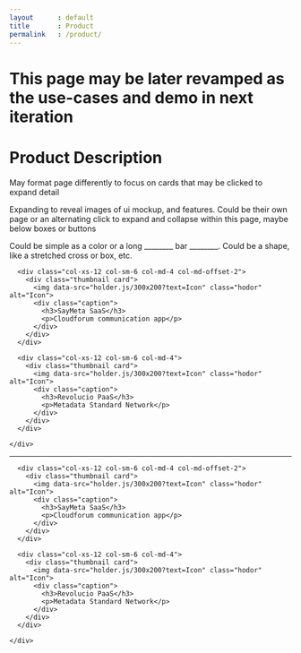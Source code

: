 ```yaml
---
layout      : default
title       : Product
permalink   : /product/
---
```









<!-- Jumbotron
–––––––––––––––––––––––––––––––––––––––––––––––––– -->

<div class="jumbotron hero-unit">
  <div class="container">
    <h1>This page may be later revamped as the use-cases and demo in next iteration</h1>
  </div>
</div>

<!-- ––––––––––––––––––––––––––––––––––––––––––––– -->








<!-- Content Section
–––––––––––––––––––––––––––––––––––––––––––––––––– -->

<div class="content-section">
  <div class="container showcase">
    <div class="page-header">
      <h1>Product Description</h1>
    </div>
    <p class="lead">May format page differently to focus on cards that may be clicked to expand detail</p>
    <p>Expanding to reveal images of ui mockup, and features.  Could be their own page or an alternating click to expand and collapse within this page, maybe below boxes or buttons</p>
  </div>
</div>

<!-- ––––––––––––––––––––––––––––––––––––––––––––– -->








<!-- Section Primary BG
–––––––––––––––––––––––––––––––––––––––––––––––––– -->

<div class="layout-section bg-primary">
  <div class="container">
    <p class="text-center">Could be simple as a color or a long ________ bar ________.  Could be a shape, like a stretched cross or box, etc.</p>
  </div>
</div>

<!-- ––––––––––––––––––––––––––––––––––––––––––––– -->








<!-- Cards
–––––––––––––––––––––––––––––––––––––––––––––––––– -->

<div class="cards-section cards">
  <div class="container-fluid">
    <div class="row">
    
      <div class="col-xs-12 col-sm-6 col-md-4 col-md-offset-2">
        <div class="thumbnail card">
          <img data-src="holder.js/300x200?text=Icon" class="hodor" alt="Icon">
          <div class="caption">
            <h3>SayMeta SaaS</h3>
            <p>Cloudforum communication app</p>
          </div>
        </div>
      </div>
    
      <div class="col-xs-12 col-sm-6 col-md-4">
        <div class="thumbnail card">
          <img data-src="holder.js/300x200?text=Icon" class="hodor" alt="Icon">
          <div class="caption">
            <h3>Revolucio PaaS</h3>
            <p>Metadata Standard Network</p>
          </div>
        </div>
      </div>
      
    </div>
  </div>
</div>

<!-- ––––––––––––––––––––––––––––––––––––––––––––– -->







<hr/>








<!-- Cards
–––––––––––––––––––––––––––––––––––––––––––––––––– -->

<div class="cards-section cards">
  <div class="container-fluid">
    <div class="row">
    
      <div class="col-xs-12 col-sm-6 col-md-4 col-md-offset-2">
        <div class="thumbnail card">
          <img data-src="holder.js/300x200?text=Icon" class="hodor" alt="Icon">
          <div class="caption">
            <h3>SayMeta SaaS</h3>
            <p>Cloudforum communication app</p>
          </div>
        </div>
      </div>
    
      <div class="col-xs-12 col-sm-6 col-md-4">
        <div class="thumbnail card">
          <img data-src="holder.js/300x200?text=Icon" class="hodor" alt="Icon">
          <div class="caption">
            <h3>Revolucio PaaS</h3>
            <p>Metadata Standard Network</p>
          </div>
        </div>
      </div>
      
    </div>
  </div>
</div>

<!-- ––––––––––––––––––––––––––––––––––––––––––––– -->
    

